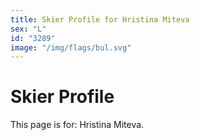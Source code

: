 ```yaml
---
title: Skier Profile for Hristina Miteva
sex: "L"
id: "3289"
image: "/img/flags/bul.svg" 
---
```


# Skier Profile

This page is for: Hristina Miteva.
    